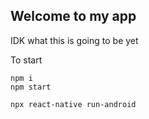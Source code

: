 ## Welcome to my app

IDK what this is going to be yet

To start

```
npm i
npm start

npx react-native run-android
```



